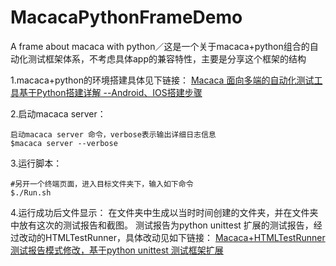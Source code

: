 # MacacaPythonFrameDemo
A frame about macaca with python／这是一个关于macaca+python组合的自动化测试框架体系，不考虑具体app的兼容特性，主要是分享这个框架的结构

1.macaca+python的环境搭建具体见下链接：
[Macaca 面向多端的自动化测试工具基于Python搭建详解 --Android、IOS搭建步骤](http://blog.csdn.net/weixin_39008941/article/details/73824909)

2.启动macaca server：

```
启动macaca server 命令，verbose表示输出详细日志信息
$macaca server --verbose
```

3.运行脚本：

```
#另开一个终端页面，进入目标文件夹下，输入如下命令
$./Run.sh
```

4.运行成功后文件显示：
在文件夹中生成以当时时间创建的文件夹，并在文件夹中放有这次的测试报告和截图。
测试报告为python unittest 扩展的测试报告，经过改动的HTMLTestRunner，具体改动见如下链接：
[Macaca+HTMLTestRunner测试报告模式修改，基于python unittest 测试框架扩展](http://blog.csdn.net/weixin_39008941/article/details/75222564)





